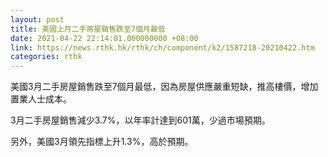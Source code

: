 ```yaml
---
layout: post
title: 美國上月二手房屋銷售跌至7個月最低
date: 2021-04-22 22:14:01.000000000 +08:00
link: https://news.rthk.hk/rthk/ch/component/k2/1587218-20210422.htm
categories: rthk
---
```


美國3月二手房屋銷售跌至7個月最低，因為房屋供應嚴重短缺，推高樓價，增加置業人士成本。

3月二手房屋銷售減少3.7%，以年率計達到601萬，少過市場預期。

另外，美國3月領先指標上升1.3%，高於預期。
